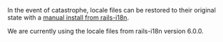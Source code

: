 In the event of catastrophe, locale files can be restored to their original
state with a [manual install from rails-i18n](https://github.com/svenfuchs/rails-i18n#manual-installation).

We are currently using the locale files from rails-i18n version 6.0.0.
